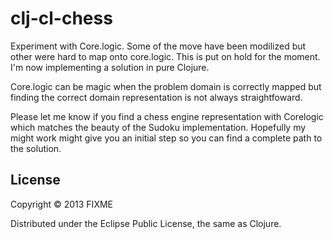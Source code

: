 # clj-cl-chess

Experiment with Core.logic. Some of the move have been modilized but other were hard to map onto core.logic. This is put on hold for the moment. I'm now implementing a solution in pure Clojure.

Core.logic can be magic when the problem domain is correctly mapped but finding the correct domain representation is not always straightfoward.

Please let me know if you find a chess engine representation with Corelogic which matches the beauty of the Sudoku implementation. Hopefully my might work might give you an initial step so you can find a complete path to the solution.


## License

Copyright © 2013 FIXME

Distributed under the Eclipse Public License, the same as Clojure.
